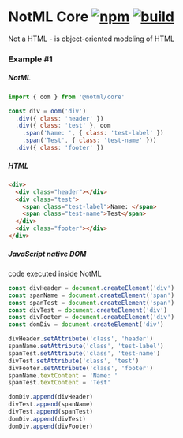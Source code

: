 # NotML Core [![npm][npmbadge]][npm] [![build][badge]][actions]

Not a HTML - is object-oriented modeling of HTML

### Example #1

##### NotML

```js
import { oom } from '@notml/core'

const div = oom('div')
  .div({ class: 'header' })
  .div({ class: 'test' }, oom
    .span('Name: ', { class: 'test-label' })
    .span('Test', { class: 'test-name' }))
  .div({ class: 'footer' })
```

##### HTML

```html
<div>
  <div class="header"></div>
  <div class="test">
    <span class="test-label">Name: </span>
    <span class="test-name">Test</span>
  </div>
  <div class="footer"></div>
</div>
```

##### JavaScript native DOM

code executed inside NotML

```js
const divHeader = document.createElement('div')
const spanName = document.createElement('span')
const spanTest = document.createElement('span')
const divTest = document.createElement('div')
const divFooter = document.createElement('div')
const domDiv = document.createElement('div')

divHeader.setAttribute('class', 'header')
spanName.setAttribute('class', 'test-label')
spanTest.setAttribute('class', 'test-name')
divTest.setAttribute('class', 'test')
divFooter.setAttribute('class', 'footer')
spanName.textContent = 'Name: '
spanTest.textContent = 'Test'

domDiv.append(divHeader)
divTest.append(spanName)
divTest.append(spanTest)
domDiv.append(divTest)
domDiv.append(divFooter)
```

[npmbadge]: https://img.shields.io/npm/v/@notml/core

[npm]: https://www.npmjs.com/package/@notml/core

[badge]: https://github.com/@notml/core/workflows/Checks%20%26%20Publish/badge.svg

[actions]: https://github.com/@notml/core/actions
